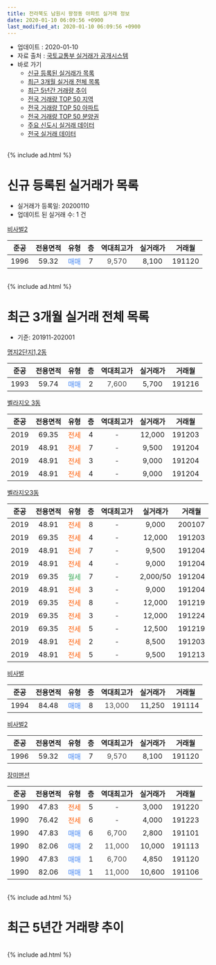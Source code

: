 ```yaml
---
title: 전라북도 남원시 왕정동 아파트 실거래 정보
date: 2020-01-10 06:09:56 +0900
last_modified_at: 2020-01-10 06:09:56 +0900
---
```


* 업데이트 : 2020-01-10
* 자료 출처 : [국토교통부 실거래가 공개시스템](http://rt.molit.go.kr)
* 바로 가기
    * [신규 등록된 실거래가 목록](#신규-등록된-실거래가-목록)
    * [최근 3개월 실거래 전체 목록](#최근-3개월-실거래-전체-목록)
    * [최근 5년간 거래량 추이](#최근-5년간-거래량-추이)
    * [전국 거래량 TOP 50 지역](https://inasie.github.io/apt-trade-info/최근-3개월-전국에서-가장-거래가-많이-발생한-지역)
    * [전국 거래량 TOP 50 아파트](https://inasie.github.io/apt-trade-info/최근-3개월-전국에서-가장-거래가-많이-발생한-아파트)
    * [전국 거래량 TOP 50 분양권](https://inasie.github.io/apt-trade-info/최근-3개월-전국에서-가장-거래가-많이-발생한-분양권)
    * [주요 신도시 실거래 데이터](https://inasie.github.io/apt-trade-info/주요-신도시)
    * [전국 실거래 데이터](https://inasie.github.io/apt-trade-info/전국)
<br>
{% include ad.html %}
<br>

# 신규 등록된 실거래가 목록
* 실거래가 등록일: 20200110
* 업데이트 된 실거래 수: 1 건


[비사벌2](https://search.naver.com/search.naver?query=%EC%A0%84%EB%9D%BC%EB%B6%81%EB%8F%84+%EB%82%A8%EC%9B%90%EC%8B%9C+%EC%99%95%EC%A0%95%EB%8F%99+%EB%B9%84%EC%82%AC%EB%B2%8C2)

|준공|전용면적|유형|층|역대최고가|실거래가|거래월|
|:---:|:---:|:---:|:---:|:---:|:---:|:---:|
|1996|59.32|<span style="color:#4285f3">매매</span>|7|<span style="color:#444444">9,570</span>|8,100|191120|


<br>
{% include ad.html %}
<br>

# 최근 3개월 실거래 전체 목록
* 기준: 201911-202001


[명지2단지1,2동](https://search.naver.com/search.naver?query=%EC%A0%84%EB%9D%BC%EB%B6%81%EB%8F%84+%EB%82%A8%EC%9B%90%EC%8B%9C+%EC%99%95%EC%A0%95%EB%8F%99+%EB%AA%85%EC%A7%802%EB%8B%A8%EC%A7%801%2C2%EB%8F%99)

|준공|전용면적|유형|층|역대최고가|실거래가|거래월|
|:---:|:---:|:---:|:---:|:---:|:---:|:---:|
|1993|59.74|<span style="color:#4285f3">매매</span>|2|<span style="color:#444444">7,600</span>|5,700|191216|

[벨라지오 3동](https://search.naver.com/search.naver?query=%EC%A0%84%EB%9D%BC%EB%B6%81%EB%8F%84+%EB%82%A8%EC%9B%90%EC%8B%9C+%EC%99%95%EC%A0%95%EB%8F%99+%EB%B2%A8%EB%9D%BC%EC%A7%80%EC%98%A4+3%EB%8F%99)

|준공|전용면적|유형|층|역대최고가|실거래가|거래월|
|:---:|:---:|:---:|:---:|:---:|:---:|:---:|
|2019|69.35|<span style="color:#ff5a00">전세</span>|4|<span style="color:#444444">-</span>|12,000|191203|
|2019|48.91|<span style="color:#ff5a00">전세</span>|7|<span style="color:#444444">-</span>|9,500|191204|
|2019|48.91|<span style="color:#ff5a00">전세</span>|3|<span style="color:#444444">-</span>|9,000|191204|
|2019|48.91|<span style="color:#ff5a00">전세</span>|4|<span style="color:#444444">-</span>|9,000|191204|

[벨라지오3동](https://search.naver.com/search.naver?query=%EC%A0%84%EB%9D%BC%EB%B6%81%EB%8F%84+%EB%82%A8%EC%9B%90%EC%8B%9C+%EC%99%95%EC%A0%95%EB%8F%99+%EB%B2%A8%EB%9D%BC%EC%A7%80%EC%98%A43%EB%8F%99)

|준공|전용면적|유형|층|역대최고가|실거래가|거래월|
|:---:|:---:|:---:|:---:|:---:|:---:|:---:|
|2019|48.91|<span style="color:#ff5a00">전세</span>|8|<span style="color:#444444">-</span>|9,000|200107|
|2019|69.35|<span style="color:#ff5a00">전세</span>|4|<span style="color:#444444">-</span>|12,000|191203|
|2019|48.91|<span style="color:#ff5a00">전세</span>|7|<span style="color:#444444">-</span>|9,500|191204|
|2019|48.91|<span style="color:#ff5a00">전세</span>|4|<span style="color:#444444">-</span>|9,000|191204|
|2019|69.35|<span style="color:#34a853">월세</span>|7|<span style="color:#444444">-</span>|2,000/50|191204|
|2019|48.91|<span style="color:#ff5a00">전세</span>|3|<span style="color:#444444">-</span>|9,000|191204|
|2019|69.35|<span style="color:#ff5a00">전세</span>|8|<span style="color:#444444">-</span>|12,000|191219|
|2019|69.35|<span style="color:#ff5a00">전세</span>|3|<span style="color:#444444">-</span>|12,000|191224|
|2019|69.35|<span style="color:#ff5a00">전세</span>|5|<span style="color:#444444">-</span>|12,500|191219|
|2019|48.91|<span style="color:#ff5a00">전세</span>|2|<span style="color:#444444">-</span>|8,500|191203|
|2019|48.91|<span style="color:#ff5a00">전세</span>|5|<span style="color:#444444">-</span>|9,500|191213|

[비사벌](https://search.naver.com/search.naver?query=%EC%A0%84%EB%9D%BC%EB%B6%81%EB%8F%84+%EB%82%A8%EC%9B%90%EC%8B%9C+%EC%99%95%EC%A0%95%EB%8F%99+%EB%B9%84%EC%82%AC%EB%B2%8C)

|준공|전용면적|유형|층|역대최고가|실거래가|거래월|
|:---:|:---:|:---:|:---:|:---:|:---:|:---:|
|1994|84.48|<span style="color:#4285f3">매매</span>|8|<span style="color:#444444">13,000</span>|11,250|191114|

[비사벌2](https://search.naver.com/search.naver?query=%EC%A0%84%EB%9D%BC%EB%B6%81%EB%8F%84+%EB%82%A8%EC%9B%90%EC%8B%9C+%EC%99%95%EC%A0%95%EB%8F%99+%EB%B9%84%EC%82%AC%EB%B2%8C2)

|준공|전용면적|유형|층|역대최고가|실거래가|거래월|
|:---:|:---:|:---:|:---:|:---:|:---:|:---:|
|1996|59.32|<span style="color:#4285f3">매매</span>|7|<span style="color:#444444">9,570</span>|8,100|191120|

[장미맨션](https://search.naver.com/search.naver?query=%EC%A0%84%EB%9D%BC%EB%B6%81%EB%8F%84+%EB%82%A8%EC%9B%90%EC%8B%9C+%EC%99%95%EC%A0%95%EB%8F%99+%EC%9E%A5%EB%AF%B8%EB%A7%A8%EC%85%98)

|준공|전용면적|유형|층|역대최고가|실거래가|거래월|
|:---:|:---:|:---:|:---:|:---:|:---:|:---:|
|1990|47.83|<span style="color:#ff5a00">전세</span>|5|<span style="color:#444444">-</span>|3,000|191220|
|1990|76.42|<span style="color:#ff5a00">전세</span>|6|<span style="color:#444444">-</span>|4,000|191223|
|1990|47.83|<span style="color:#4285f3">매매</span>|6|<span style="color:#444444">6,700</span>|2,800|191101|
|1990|82.06|<span style="color:#4285f3">매매</span>|2|<span style="color:#444444">11,000</span>|10,000|191113|
|1990|47.83|<span style="color:#4285f3">매매</span>|1|<span style="color:#444444">6,700</span>|4,850|191120|
|1990|82.06|<span style="color:#4285f3">매매</span>|1|<span style="color:#444444">11,000</span>|10,600|191106|


<br>
{% include ad.html %}
<br>

# 최근 5년간 거래량 추이


<div style="width:100%;">
    <canvas id="deal_progress" height="200"></canvas>
</div>

<script>
new Chart(document.getElementById("deal_progress"), {
    type: 'line',
    data: {
        labels: ['201501','201502','201503','201504','201505','201506','201507','201508','201509','201510','201511','201512','201601','201602','201603','201604','201605','201606','201607','201608','201609','201610','201611','201612','201701','201702','201703','201704','201705','201706','201707','201708','201709','201710','201711','201712','201801','201802','201803','201804','201805','201806','201807','201808','201809','201810','201811','201812','201901','201902','201903','201904','201905','201906','201907','201908','201909','201910','201911','201912','202001'],
        datasets: [{
            label: '매매',
            pointRadius: 1,
            data: [2, 2, 5, 2, 5, 5, 2, 2, 5, 6, 4, 2, 3, 4, 3, 4, 2, 9, 9, 7, 5, 3, 3, 4, 2, 2, 5, 6, 5, 2, 2, 4, 1, 3, 4, 3, 5, 2, 5, 3, 1, 1, 4, 1, 2, 5, 4, 2, 2, 4, 5, 3, 2, 2, 2, 2, 1, 3, 6, 1, 0],
            borderColor: "rgba(255, 201, 14, 1)",
            backgroundColor: "rgba(255, 201, 14, 0.5)",
            fill: false,
            lineTension: 0
        },{
            label: '전월세',
            pointRadius: 1,
            data: [1, 0, 0, 1, 1, 1, 2, 0, 1, 3, 1, 2, 5, 2, 2, 1, 0, 1, 4, 4, 3, 0, 2, 0, 0, 2, 3, 2, 1, 1, 1, 1, 0, 1, 0, 1, 1, 0, 0, 2, 0, 3, 0, 0, 1, 0, 0, 1, 0, 1, 0, 1, 0, 0, 1, 1, 1, 1, 0, 16, 1],
            borderColor: "rgba(0, 141, 185, 1)",
            backgroundColor: "rgba(0, 141, 185, 0.5)",
            fill: false,
            lineTension: 0
        }
        ]
    },
    options: {
        responsive: true,
        title: {
            display: false
        },
        tooltips: {
            mode: 'index',
            intersect: false
        },
        hover: {
            mode: 'nearest',
            intersect: true
        },
        scales: {
            xAxes: [{
                display: true,
                scaleLabel: {
                    display: true,
                    labelString: '년/월'
                }
            }],
            yAxes: [{
                display: true,
                ticks: {
                    suggestedMin: 0,
                },
                scaleLabel: {
                    display: true,
                    labelString: '실거래 수'
                }
            }]
        }
    }
});

</script>


<br>
{% include ad.html %}
<br>

